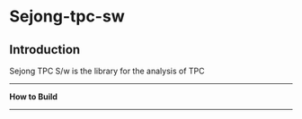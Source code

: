 # Sejong-tpc-sw

## Introduction
Sejong TPC S/w is the library for the analysis of TPC 

---
**How to Build**


---
